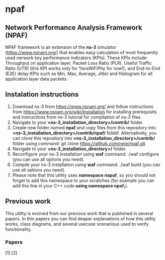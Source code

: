 # npaf
## Network Performance Analysis Framework (NPAF)
NPAF framework is an extension of the **ns-3** simulator (https://www.nsnam.org/) that enables easy calculation of most frequently used nerwork key performance indicators (KPIs). These KPIs include: Throughput on application layer, Packet Loss Ratio (PLR), Useful Traffic Ratio (UTR) (this KPI works only for YansWiFiPhy for now!), and End-to-End (E2E) delay KPIs such as Min, Max, Average, Jitter and Histogram for all application layer data packets.

## Instalation instructions
1. Download ns-3 from https://www.nsnam.org/ and follow instructions from https://www.nsnam.org/wiki/Installation for installing prerequisits and instructions from ns-3 tutorial for compilation of ns-3 files.
2. Navigate to your **<ns-3_installation_directory>/contrib/** folder. 
3. Create new folder named **npaf** and copy files from this repository into **<ns-3_installation_directory>/contrib/npaf/** foldef.
Alternatively, you can clone this repository into **<ns-3_installation_directory>/contrib/** folder using command: git clone https://github.com/neje/npaf.git.
4. Navigate to your **<ns-3_installation_directory>/** folder. 
5. Reconfigure your ns-3 installation using **waf** command: ./waf configure (you can use all options you need). 
6. Compile your ns-3 installation using **waf** command: ./waf build (you can use all options you need). 
7. Please note that this utility uses **namespace napaf**, so you should not forget to add this namespace to your scratches (for example you can add this line in your C++ code **using namespace npaf;**).

## Previous work
This utility is evolved from our previous work that is published in several papers. In this papers you can find deaper explanations of how this utility works, class diagrams, and several usecase scenarious used to verify functionality.  

### Papers
[1] 
[2] 
